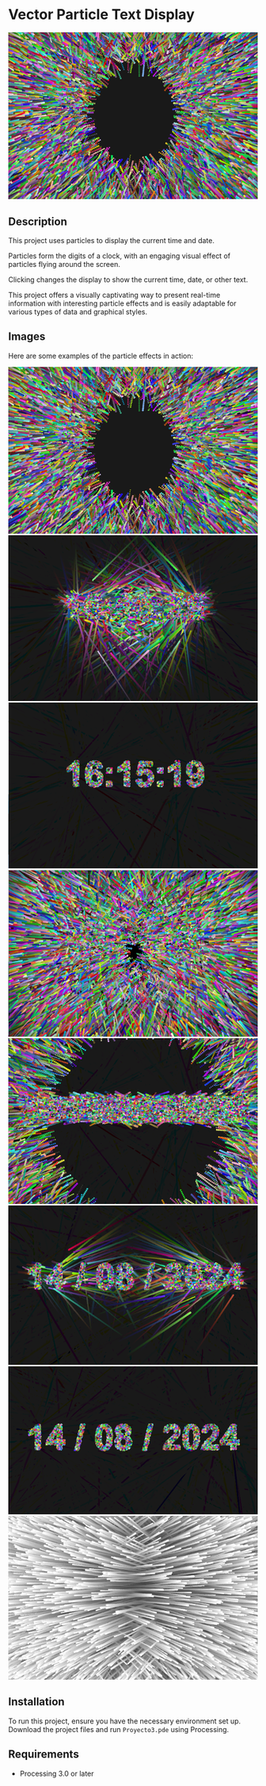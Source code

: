 # Vector Particle Text Display

![ParticleText](./images/1.png)

## Description
This project uses particles to display the current time and date.

Particles form the digits of a clock, with an engaging visual effect of particles flying around the screen.

Clicking changes the display to show the current time, date, or other text.

This project offers a visually captivating way to present real-time information with interesting particle effects and is easily adaptable for various types of data and graphical styles.

## Images
Here are some examples of the particle effects in action:

![ParticleText1](./images/1.png)
![ParticleText2](./images/2.png)
![ParticleText3](./images/3.png)
![ParticleText4](./images/4.png)
![ParticleText5](./images/5.png)
![ParticleText6](./images/6.png)
![ParticleText7](./images/7.png)
![ParticleText8](./images/8.png)

## Installation
To run this project, ensure you have the necessary environment set up. Download the project files and run `Proyecto3.pde` using Processing.

## Requirements
- Processing 3.0 or later


